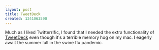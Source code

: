 ```yaml
---
layout: post
title: TweetDeck
created: 1241063590
---
```

Much as I liked Twitterrific, I found that I needed the extra functionality of [TweetDeck](http://www.tweetdeck.com/) even though it's a terrible memory hog on my mac.  I eagerly await the summer lull in the swine flu pandemic.
